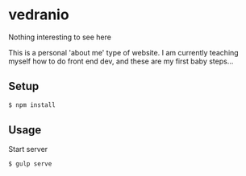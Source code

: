 vedranio
=============
Nothing interesting to see here

This is a personal 'about me' type of website.
I am currently teaching myself how to do front end dev, and these are my first baby steps...

## Setup

```bash
$ npm install
```

## Usage

Start server

```bash
$ gulp serve
```
